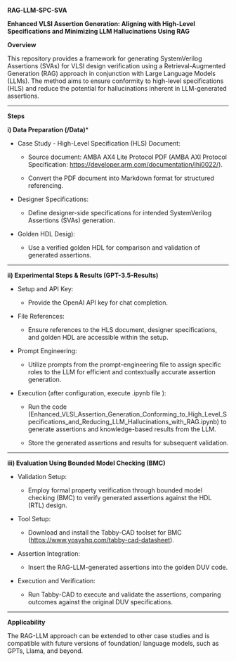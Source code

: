 **RAG-LLM-SPC-SVA**

**Enhanced VLSI Assertion Generation: Aligning with High-Level Specifications and Minimizing LLM Hallucinations Using RAG**


**Overview**

This repository provides a framework for generating SystemVerilog Assertions (SVAs) for VLSI design verification using a Retrieval-Augmented Generation (RAG) approach in conjunction with Large Language Models (LLMs). 
The method aims to ensure conformity to high-level specifications (HLS) and reduce the potential for hallucinations inherent in LLM-generated assertions.

----------------------------------------------------------------------------------------------------------------------------------------------------------------------------

**Steps**

**i) Data Preparation (/Data)***

  * Case Study - High-Level Specification (HLS) Document:
  
    * Source document: AMBA AX4 Lite Protocol PDF (AMBA AXI Protocol Specification: https://developer.arm.com/documentation/ihi0022/).
    
    * Convert the PDF document into Markdown format for structured referencing.

  * Designer Specifications:
  
    * Define designer-side specifications for intended SystemVerilog Assertions (SVAs) generation.

  * Golden HDL Desig):
    * Use a verified golden HDL for comparison and validation of generated assertions.

----------------------------------------------------------------------------------------------------------------------------------------------------------------------------

**ii) Experimental Steps & Results (GPT-3.5-Results)**

  * Setup and API Key:

    * Provide the OpenAI API key for chat completion.

  * File References:

    * Ensure references to the HLS document, designer specifications, and golden HDL are accessible within the setup.

  * Prompt Engineering:

    * Utilize prompts from the prompt-engineering file to assign specific roles to the LLM for efficient and contextually accurate assertion generation.

  * Execution (after configuration, execute .ipynb file ): 

    * Run the code (Enhanced_VLSI_Assertion_Generation_Conforming_to_High_Level_Specifications_and_Reducing_LLM_Hallucinations_with_RAG.ipynb) to generate assertions and knowledge-based results from the LLM.
    
    * Store the generated assertions and results for subsequent validation.

----------------------------------------------------------------------------------------------------------------------------------------------------------------------------

**iii) Evaluation Using Bounded Model Checking (BMC)**

  * Validation Setup:

    * Employ formal property verification through bounded model checking (BMC) to verify generated assertions against the HDL (RTL) design.

  * Tool Setup:

    * Download and install the Tabby-CAD toolset for BMC (https://www.yosyshq.com/tabby-cad-datasheet).

  * Assertion Integration:

    * Insert the RAG-LLM-generated assertions into the golden DUV code.

  * Execution and Verification:

    * Run Tabby-CAD to execute and validate the assertions, comparing outcomes against the original DUV specifications.

----------------------------------------------------------------------------------------------------------------------------------------------------------------------------

**Applicability**

  The RAG-LLM approach can be extended to other case studies and is compatible with future versions of foundation/ language models, such as GPTs, Llama, and beyond.
